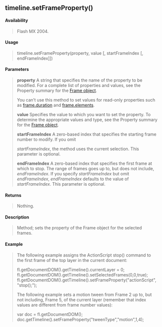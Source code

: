 ## timeline.setFrameProperty()

#### Availability

> Flash MX 2004.

#### Usage

> timeline.setFrameProperty(property, value \[, startFrameIndex \[, endFrameIndex\]\])

#### Parameters

> **property** A string that specifies the name of the property to be modified. For a complete list of properties and values, see the Property summary for the [Frame object](#_bookmark595).
>
> You can’t use this method to set values for read-only properties such as [frame.duration](#_bookmark602) and [frame.elements](#_bookmark604).
>
> **value** Specifies the value to which you want to set the property. To determine the appropriate values and type, see the Property summary for the [Frame object](#_bookmark595).
>
> **startFrameIndex** A zero-based index that specifies the starting frame number to modify. If you omit
>
> *startFrameIndex*, the method uses the current selection. This parameter is optional.
>
> **endFrameIndex** A zero-based index that specifies the first frame at which to stop. The range of frames goes up to, but does not include, *endFrameIndex*. If you specify *startFrameIndex* but omit *endFrameIndex*, *endFrameIndex* defaults to the value of *startFrameIndex*. This parameter is optional.

#### Returns

> Nothing.

#### Description

> Method; sets the property of the Frame object for the selected frames.

#### Example

> The following example assigns the ActionScript stop() command to the first frame of the top layer in the current document:
>
> fl.getDocumentDOM().getTimeline().currentLayer = 0; fl.getDocumentDOM().getTimeline().setSelectedFrames(0,0,true); fl.getDocumentDOM().getTimeline().setFrameProperty("actionScript", "stop();");
>
> The following example sets a motion tween from Frame 2 up to, but not including, Frame 5, of the current layer (remember that index values are different from frame number values):
>
> var doc = fl.getDocumentDOM(); doc.getTimeline().setFrameProperty("tweenType","motion",1,4);
